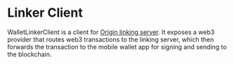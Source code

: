 # Linker Client

WalletLinkerClient is a client for [Origin linking server](https://github.com/OriginProtocol/origin/tree/master/infra/linking). It exposes a web3
provider that routes web3 transactions to the linking server, which then
forwards the transaction to the mobile wallet app for signing and sending
to the blockchain.
